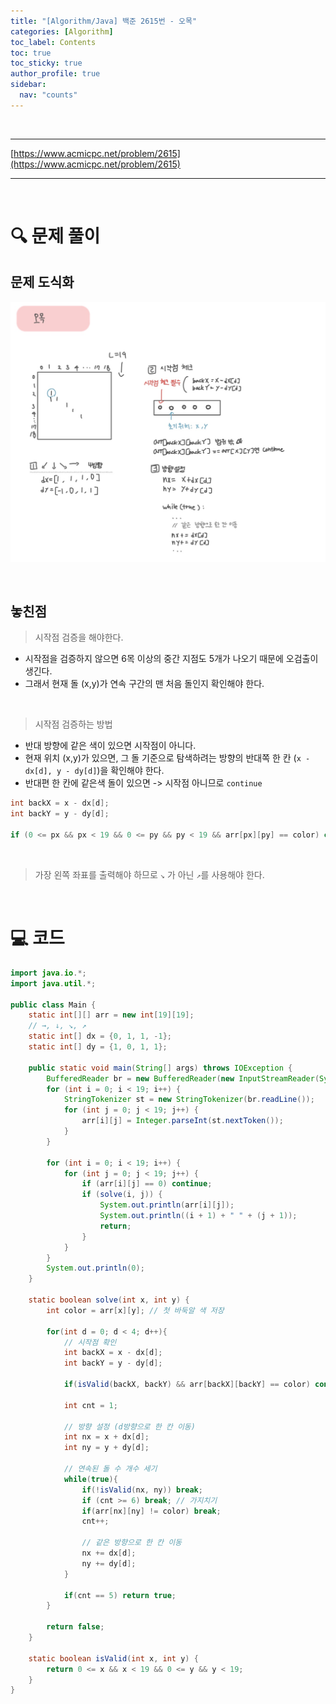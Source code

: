 ```yaml
---
title: "[Algorithm/Java] 백준 2615번 - 오목"
categories: [Algorithm]
toc_label: Contents
toc: true
toc_sticky: true
author_profile: true
sidebar:
  nav: "counts"
---
```


<br>

---

[https://www.acmicpc.net/problem/2615](https://www.acmicpc.net/problem/2615)

---

<br>

# 🔍 문제 풀이

## 문제 도식화

![assets/images/2024/2615.jpg](../../../assets/images/2024/2615.jpg)

<br>

## 놓친점

> 시작점 검증을 해야한다.

- 시작점을 검증하지 않으면 6목 이상의 중간 지점도 5개가 나오기 때문에 오검출이 생긴다.
- 그래서 현재 돌 (x,y)가 연속 구간의 맨 처음 돌인지 확인해야 한다.

<br>

> 시작점 검증하는 방법

- 반대 방향에 같은 색이 있으면 시작점이 아니다.
- 현재 위치 (x,y)가 있으면, 그 돌 기준으로 탐색하려는 방향의 반대쪽 한 칸 (`x - dx[d], y - dy[d]`)을 확인해야 한다.
- 반대편 한 칸에 같은색 돌이 있으면 -> 시작점 아니므로 `continue`

```java
int backX = x - dx[d];
int backY = y - dy[d];

if (0 <= px && px < 19 && 0 <= py && py < 19 && arr[px][py] == color) continue; // 시작점 아님
```

<br>

> 가장 왼쪽 좌표를 출력해야 하므로 `↘` 가 아닌 `↗`를 사용해야 한다.

<br>

# 💻 코드

```java
import java.io.*;
import java.util.*;

public class Main {
    static int[][] arr = new int[19][19];
    // →, ↓, ↘, ↗
    static int[] dx = {0, 1, 1, -1};
    static int[] dy = {1, 0, 1, 1};

    public static void main(String[] args) throws IOException {
        BufferedReader br = new BufferedReader(new InputStreamReader(System.in));
        for (int i = 0; i < 19; i++) {
            StringTokenizer st = new StringTokenizer(br.readLine());
            for (int j = 0; j < 19; j++) {
                arr[i][j] = Integer.parseInt(st.nextToken());
            }
        }

        for (int i = 0; i < 19; i++) {
            for (int j = 0; j < 19; j++) {
                if (arr[i][j] == 0) continue;
                if (solve(i, j)) {
                    System.out.println(arr[i][j]);
                    System.out.println((i + 1) + " " + (j + 1));
                    return;
                }
            }
        }
        System.out.println(0);
    }

    static boolean solve(int x, int y) {
        int color = arr[x][y]; // 첫 바둑알 색 저장

        for(int d = 0; d < 4; d++){
            // 시작점 확인
            int backX = x - dx[d];
            int backY = y - dy[d];

            if(isValid(backX, backY) && arr[backX][backY] == color) continue;

            int cnt = 1;

            // 방향 설정 (d방향으로 한 칸 이동)
            int nx = x + dx[d];
            int ny = y + dy[d];

            // 연속된 돌 수 개수 세기
            while(true){
                if(!isValid(nx, ny)) break;
                if (cnt >= 6) break; // 가지치기
                if(arr[nx][ny] != color) break;
                cnt++;

                // 같은 방향으로 한 칸 이동
                nx += dx[d];
                ny += dy[d];
            }

            if(cnt == 5) return true;
        }

        return false;
    }

    static boolean isValid(int x, int y) {
        return 0 <= x && x < 19 && 0 <= y && y < 19;
    }
}
```

<br>
